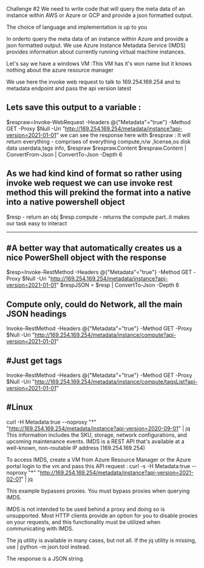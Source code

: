 Challenge #2
We need to write code that will query the meta data of an instance within AWS or Azure or GCP and provide a json formatted output.



The choice of language and implementation is up to you


In orderto query the meta data of an instance within Azure and provide a json formatted output.
We use Azure Instance Metadata Service (IMDS) provides information about currently running virtual machine instances.

Let's say we have a windows VM :This VM has it's won name but it knows nothing about the azure resource manager

We use here the invoke web request to talk to 169.254.169.254 and to metadata endpoint and pass the api version latest

Lets save this output to a variable :
----------------------------------
$respraw=Invoke-WebRequest -Headers @{"Metadata"="true"} -Method GET -Proxy $Null -Uri "http://169.254.169.254/metadata/instance?api-version=2021-01-01"
we can see the response here with $respraw : It will return everything - comprises of everything compute,n/w ,license,os disk data 
userdata,tags info,
$respraw
$respraw.Content
$respraw.Content | ConvertFrom-Json | ConvertTo-Json -Depth 6

As we had kind kind of format so rather using invoke web request we can use invoke rest method this will prekind the format into a native
into a native powershell object
----------------------------
$resp - return an obj
$resp.compute - returns the compute part..it makes our task easy to interact

-----
#A better way that automatically creates us a nice PowerShell object with the response
-------------------------------------------------------------------------------------
$resp=Invoke-RestMethod -Headers @{"Metadata"="true"} -Method GET -Proxy $Null -Uri "http://169.254.169.254/metadata/instance?api-version=2021-01-01"
$respJSON = $resp | ConvertTo-Json -Depth 6

Compute only, could do Network, all the main JSON headings
----------------------------------------------------------
Invoke-RestMethod -Headers @{"Metadata"="true"} -Method GET -Proxy $Null -Uri "http://169.254.169.254/metadata/instance/compute?api-version=2021-01-01"

#Just get tags
--------------
Invoke-RestMethod -Headers @{"Metadata"="true"} -Method GET -Proxy $Null -Uri "http://169.254.169.254/metadata/instance/compute/tagsList?api-version=2021-01-01"

#Linux
-------
curl -H Metadata:true --noproxy "*" "http://169.254.169.254/metadata/instance?api-version=2020-09-01" | jq
This information includes the SKU, storage, network configurations, and upcoming maintenance events.
IMDS is a REST API that's available at a well-known, non-routable IP address (169.254.169.254)

To access IMDS, create a VM from Azure Resource Manager or the Azure portal
login to the vm and pass this API request :
curl -s -H Metadata:true --noproxy "*" "http://169.254.169.254/metadata/instance?api-version=2021-02-01" | jq

This example bypasses proxies. You must bypass proxies when querying IMDS. 

IMDS is not intended to be used behind a proxy and doing so is unsupported. Most HTTP clients provide an option for you to disable proxies on your requests, and this functionality must be utilized when communicating with IMDS.

The jq utility is available in many cases, but not all. If the jq utility is missing, use | python -m json.tool instead.

The response is a JSON string.
